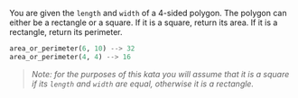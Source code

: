 You are given the `length` and `width` of a 4-sided polygon. The polygon can either be a rectangle or a square.
If it is a square, return its area. If it is a rectangle, return its perimeter.

```python
area_or_perimeter(6, 10) --> 32
area_or_perimeter(4, 4) --> 16
```

> _Note: for the purposes of this kata you will assume that it is a square if its `length` and `width` are equal, 
>otherwise it is a rectangle._